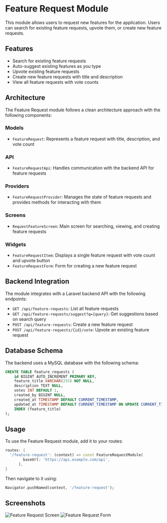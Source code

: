 # Feature Request Module

This module allows users to request new features for the application. Users can search for existing feature requests, upvote them, or create new feature requests.

## Features

- Search for existing feature requests
- Auto-suggest existing features as you type
- Upvote existing feature requests
- Create new feature requests with title and description
- View all feature requests with vote counts

## Architecture

The Feature Request module follows a clean architecture approach with the following components:

### Models

- `FeatureRequest`: Represents a feature request with title, description, and vote count

### API

- `FeatureRequestApi`: Handles communication with the backend API for feature requests

### Providers

- `FeatureRequestProvider`: Manages the state of feature requests and provides methods for interacting with them

### Screens

- `RequestFeatureScreen`: Main screen for searching, viewing, and creating feature requests

### Widgets

- `FeatureRequestItem`: Displays a single feature request with vote count and upvote button
- `FeatureRequestForm`: Form for creating a new feature request

## Backend Integration

The module integrates with a Laravel backend API with the following endpoints:

- `GET /api/feature-requests`: List all feature requests
- `GET /api/feature-requests/suggest?q={query}`: Get suggestions based on search query
- `POST /api/feature-requests`: Create a new feature request
- `POST /api/feature-requests/{id}/vote`: Upvote an existing feature request

## Database Schema

The backend uses a MySQL database with the following schema:

```sql
CREATE TABLE feature_requests (
    id BIGINT AUTO_INCREMENT PRIMARY KEY,
    feature_title VARCHAR(255) NOT NULL,
    description TEXT NULL,
    votes INT DEFAULT 1,
    created_by BIGINT NULL,
    created_at TIMESTAMP DEFAULT CURRENT_TIMESTAMP,
    updated_at TIMESTAMP DEFAULT CURRENT_TIMESTAMP ON UPDATE CURRENT_TIMESTAMP,
    INDEX (feature_title)
);
```

## Usage

To use the Feature Request module, add it to your routes:

```dart
routes: {
  '/feature-request': (context) => const FeatureRequestModule(
        baseUrl: 'https://api.example.com/api',
      ),
}
```

Then navigate to it using:

```dart
Navigator.pushNamed(context, '/feature-request');
```

## Screenshots

![Feature Request Screen](../../assets/images/feature_request_screen.png)
![Feature Request Form](../../assets/images/feature_request_form.png)
